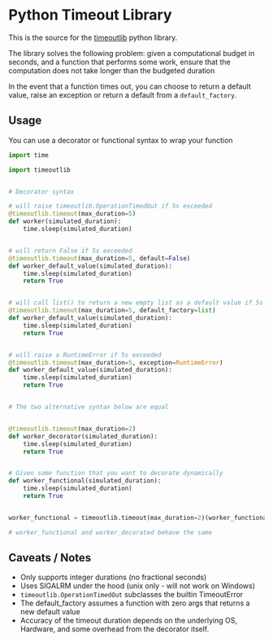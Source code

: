 # Python Timeout Library

This is the source for the [timeoutlib](https://pypi.org/project/timeoutlib/) python library.

The library solves the following problem: given a computational budget in seconds, and a function that performs some
work, ensure that the computation does not take longer than the budgeted duration

In the event that a function times out, you can choose to return a default value, raise an exception or return a default
from a `default_factory`.

## Usage

You can use a decorator or functional syntax to wrap your function

```python
import time

import timeoutlib


# Decorator syntax

# will raise timeoutlib.OperationTimedOut if 5s exceeded
@timeoutlib.timeout(max_duration=5)
def worker(simulated_duration):
    time.sleep(simulated_duration)


# will return False if 5s exceeded
@timeoutlib.timeout(max_duration=5, default=False)
def worker_default_value(simulated_duration):
    time.sleep(simulated_duration)
    return True


# will call list() to return a new empty list as a default value if 5s exceeded 
@timeoutlib.timeout(max_duration=5, default_factory=list)
def worker_default_value(simulated_duration):
    time.sleep(simulated_duration)
    return True


# will raise a RuntimeError if 5s exceeded 
@timeoutlib.timeout(max_duration=5, exception=RuntimeError)
def worker_default_value(simulated_duration):
    time.sleep(simulated_duration)
    return True


# The two alternative syntax below are equal


@timeoutlib.timeout(max_duration=2)
def worker_decorator(simulated_duration):
    time.sleep(simulated_duration)
    return True


# Given some function that you want to decorate dynamically
def worker_functional(simulated_duration):
    time.sleep(simulated_duration)
    return True


worker_functional = timeoutlib.timeout(max_duration=2)(worker_functional)

# worker_functional and worker_decorated behave the same
```

## Caveats / Notes

- Only supports integer durations (no fractional seconds)
- Uses SIGALRM under the hood (unix only - will not work on Windows)
- `timeoutlib.OperationTimedOut` subclasses the builtin TimeoutError
- The default_factory assumes a function with zero args that returns a new default value
- Accuracy of the timeout duration depends on the underlying OS, Hardware, and some overhead from the decorator itself.
